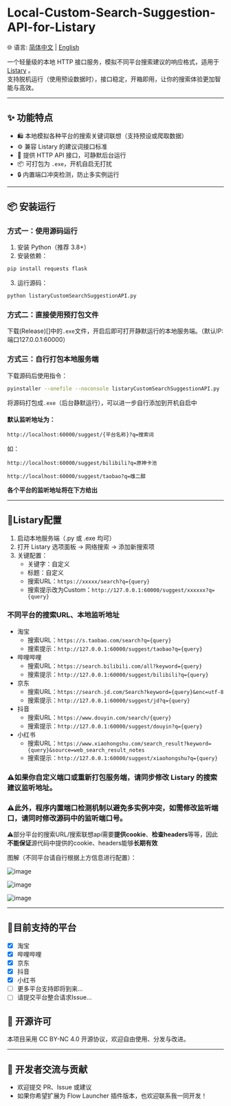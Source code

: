 # Local-Custom-Search-Suggestion-API-for-Listary

🌐 语言: [简体中文](README.md) | [English](README.en-US.md)

一个轻量级的本地 HTTP 接口服务，模拟不同平台搜索建议的响应格式，适用于 [Listary](https://www.listary.com/) 。  
支持脱机运行（使用预设数据时），接口稳定，开箱即用，让你的搜索体验更加智能与高效。

---

## ✨ 功能特点

- 🛍️ 本地模拟各种平台的搜索关键词联想（支持预设或爬取数据）
- ⚙️ 兼容 Listary 的建议词接口标准
- 📡 提供 HTTP API 接口，可静默后台运行
- 📦 可打包为 `.exe`，开机自启无打扰
- 🔒 内置端口冲突检测，防止多实例运行

---

## 📦 安装运行

### 方式一：使用源码运行

1. 安装 Python（推荐 3.8+）  
2. 安装依赖：
```bash
pip install requests flask
```
3. 运行源码：
```bash
python listaryCustomSearchSuggestionAPI.py
```
### 方式二：直接使用预打包文件

下载(Release)[]中的`.exe`文件，开启后即可打开静默运行的本地服务端。（默认IP:端口127.0.0.1:60000）

### 方式三：自行打包本地服务端

下载源码后使用指令：
```bash
pyinstaller --onefile --noconsole listaryCustomSearchSuggestionAPI.py
```
将源码打包成`.exe`（后台静默运行），可以进一步自行添加到开机自启中

#### 默认监听地址为：
```bash
http://localhost:60000/suggest/{平台名称}?q=搜索词
```

如：
```bilibili
http://localhost:60000/suggest/bilibili?q=原神卡池
```

```taobao
http://localhost:60000/suggest/taobao?q=雌二醇
```

**各个平台的监听地址将在下方给出**

---

## 🔗Listary配置

1. 启动本地服务端（.py 或 .exe 均可）
2. 打开 Listary 选项面板 → 网络搜索 → 添加新搜索项
3. 关键配置：
   - 关键字：自定义
   - 标题：自定义
   - 搜索URL：```https://xxxxx/search?q={query}```
   - 搜索提示改为Custom：```http://127.0.0.1:60000/suggest/xxxxxx?q={query}```



### 不同平台的搜索URL、本地监听地址
- 淘宝
  - 搜索URL：`https://s.taobao.com/search?q={query}`
  - 搜索提示：`http://127.0.0.1:60000/suggest/taobao?q={query}`
- 哔哩哔哩
  - 搜索URL：`https://search.bilibili.com/all?keyword={query}`
  - 搜索提示：`http://127.0.0.1:60000/suggest/bilibili?q={query}`
- 京东
  - 搜索URL：`https://search.jd.com/Search?keyword={query}&enc=utf-8`
  - 搜索提示：`http://127.0.0.1:60000/suggest/jd?q={query}`
- 抖音
  - 搜索URL：`https://www.douyin.com/search/{query}`
  - 搜索提示：`http://127.0.0.1:60000/suggest/douyin?q={query}`
- 小红书
  - 搜索URL：`https://www.xiaohongshu.com/search_result?keyword={query}&source=web_search_result_notes`
  - 搜索提示：`http://127.0.0.1:60000/suggest/xiaohongshu?q={query}`

### ⚠️如果你自定义端口或重新打包服务端，请同步修改 Listary 的搜索建议监听地址。

### ⚠️此外，程序内置端口检测机制以避免多实例冲突，如需修改监听端口，请同时修改源码中的监听端口号。

⚠️部分平台的搜索URL/搜索联想api需要**提供cookie**、**检查headers**等等，因此**不能保证**源代码中提供的cookie、headers能够**长期有效**

图解（不同平台请自行根据上方信息进行配置）：

![image](https://github.com/user-attachments/assets/735ea0d4-98c7-4c0f-832d-ef395618ed9a)

![image](https://github.com/user-attachments/assets/c1ff7e30-491a-406c-ad8e-86efd77c9823)

![image](https://github.com/user-attachments/assets/794acb5c-35c6-4967-8d9a-70d11bbf421f)

---

## 🧩目前支持的平台
- [x] 淘宝
- [x] 哔哩哔哩
- [x] 京东
- [x] 抖音
- [x] 小红书
- [ ] 更多平台支持即将到来...
- [ ] 请提交平台整合请求Issue... 

## 📜 开源许可

本项目采用 CC BY-NC 4.0 开源协议，欢迎自由使用、分发与改进。

---

## 🙌 开发者交流与贡献

- 欢迎提交 PR、Issue 或建议
- 如果你希望扩展为 Flow Launcher 插件版本，也欢迎联系我一同开发！

